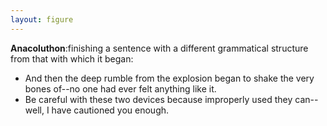 ```yaml
---
layout: figure
---
```


**Anacoluthon**:finishing a sentence with a different grammatical structure from that with which it began:

 - And then the deep rumble from the explosion began to shake the very bones of--no one had ever felt anything like it.
 - Be careful with these two devices because improperly used they can--well, I have cautioned you enough.